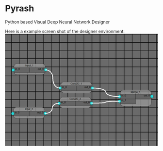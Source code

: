 # Pyrash
Python based Visual Deep Neural Network Designer

Here is a example screen shot of the designer environment:
<img src="fig_pyrash.png" alt="multiview" class="inline" width="510" height="369"/>
